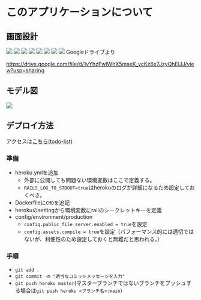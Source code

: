 # このアプリケーションについて
## 画面設計
![](curriculum_doc/images/screenshot1.png)
![](curriculum_doc/images/screenshot2.png)
![](curriculum_doc/images/screenshot3.png)
![](curriculum_doc/images/screenshot4.png)
![](curriculum_doc/images/screenshot5.png)
![](curriculum_doc/images/screenshot6.png)
![](curriculum_doc/images/screenshot7.png)
![](curriculum_doc/images/screenshot8.png)
Googleドライブより

https://drive.google.com/file/d/1vYhzFwIWhX5mseK_ycKz6x7JzyQhElJJ/view?usp=sharing
## モデル図
![](curriculum_doc/images/IMG_0004.JPG)

## デプロイ方法
アクセスは[こちら(todo-list)](https://todolist-curriculum.herokuapp.com/)

### 準備
 - heroku.ymlを追加
   - 外部に公開しても問題ない環境変数はここで定義する。
   - `RAILS_LOG_TO_STDOUT=true`はherokuのログが詳細になるため設定しておくべき。
 - Dockerfileに`CMD`を追記
 - herokuのsettingから環境変数にrailのシークレットキーを定義
 - config/environment/production
   - `config.public_file_server.enabled = true`を設定
   - `config.assets.compile = true`を設定（パフォーマンス的には適切ではないが、利便性のため設定しておくと無難だと思われる。）

### 手順
 - `git add .`
 - `git commit -m "適当なコミットメッセージを入力"`
 - `git push heroku master`(マスターブランチではないブランチをプッシュする場合は`git push heroku <ブランチ名>:main`)

